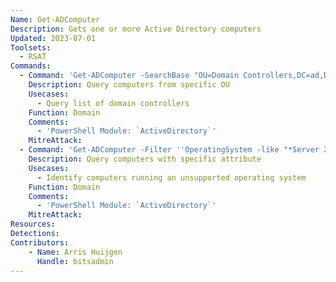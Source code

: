 ```yaml
---
Name: Get-ADComputer
Description: Gets one or more Active Directory computers
Updated: 2023-07-01
Toolsets:
  - RSAT
Commands:
  - Command: 'Get-ADComputer -SearchBase "OU=Domain Controllers,DC=ad,DC=bitsadmin,DC=com" -Filter *'
    Description: Query computers from specific OU
    Usecases:
      - Query list of domain controllers
    Function: Domain
    Comments:
      - 'PowerShell Module: `ActiveDirectory`'
    MitreAttack:
  - Command: 'Get-ADComputer -Filter ''OperatingSystem -like "*Server 2008*"'' -Properties OperatingSystem'
    Description: Query computers with specific attribute
    Usecases:
      - Identify computers running an unsupported operating system
    Function: Domain
    Comments:
      - 'PowerShell Module: `ActiveDirectory`'
    MitreAttack:
Resources:
Detections:
Contributors:
    - Name: Arris Huijgen
      Handle: bitsadmin
---
```

